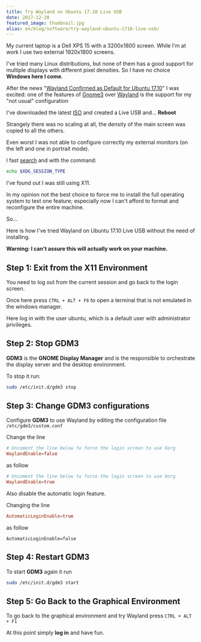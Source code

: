 ```yaml
---
title: Try Wayland on Ubuntu 17.10 Live USB
date: 2017-12-20
featured_image: thumbnail.jpg
alias: en/blog/software/try-wayland-ubuntu-1710-live-usb/
---
```

My current laptop is a Dell XPS 15 with a 3200x1800 screen.
While I'm at work I use two external 1920x1800 screens.

I've tried many Linux distributions, but none of them has a good support for multiple displays with different pixel densities.
So I have no choice __Windows here I come__.

After the news "[Wayland Confirmed as Default for Ubuntu 17.10][url-blog-wayland-default]" I was excited: one of the features of [Gnome3][url-homepage-gnome3] over [Wayland][url-homepage-wayland] is the support for my "not usual" configuration

I've downloaded the latest [ISO][url-ubuntu-iso] and created a Live USB and... __Reboot__

Strangely there was no scaling at all, the density of the main screen was copied to all the others.

Even worst I was not able to configure correctly my external monitors (on the left and one in portrait mode).

I fast [search][url-stackoverflow-x1-or-wayland] and with the command:

```bash
echo $XDG_SESSION_TYPE
```

I've found out I was still using X11.

In my opinion not the best choice to force me to install the full operating system to test one feature; especially now I can't afford to format and reconfigure the entire machine.

So...

Here is how I've tried Wayland on Ubuntu 17.10 Live USB without the need of installing.

__Warning: I can't assure this will actually work on your machine.__

## Step 1: Exit from the X11 Environment
You need to log out from the current session and go back to the login screen.

Once here press `CTRL + ALT + F6` to open a terminal that is not emulated in the windows manager.

Here log in with the user ubuntu, which is a default user with administrator privileges.

## Step 2: Stop GDM3
__GDM3__ is the __GNOME Display Manager__ and is the responsible to orchestrate the display server and the desktop environment.

To stop it run:

```bash
sudo /etc/init.d/gdm3 stop
```

## Step 3: Change GDM3 configurations
Configure __GDM3__ to use Wayland by editing the configuration file `/etc/gdm3/custom.conf`

Change the line

```conf
# Uncoment the line below to force the login screen to use Xorg
WaylandEnable=false
```

as follow

```conf
# Uncoment the line below to force the login screen to use Xorg
WaylandEnable=true
```

Also disable the automatic login feature.

Changing the line

```conf
AutomaticLoginEnable=true
```

as follow

```
AutomaticLoginEnable=false
```

## Step 4: Restart GDM3
To start __GDM3__ again it run

```bash
sudo /etc/init.d/gdm3 start
```

## Step 5: Go Back to the Graphical Environment
To go back to the graphical environment and try Wayland press `CTRL + ALT + F1`

At this point simply __log in__ and have fun.

[url-blog-wayland-default]: http://www.omgubuntu.co.uk/2017/08/ubuntu-confirm-wayland-default-17-10
[url-homepage-gnome3]: https://www.gnome.org/gnome-3
[url-homepage-wayland]: https://wayland.freedesktop.org/
[url-ubuntu-iso]: http://releases.ubuntu.com/17.10/
[url-stackoverflow-x1-or-wayland]: https://unix.stackexchange.com/questions/202891/how-to-know-whether-wayland-or-x11-is-being-used
